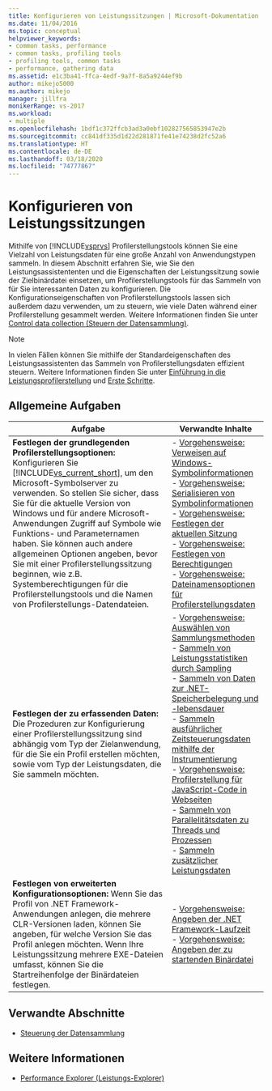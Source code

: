 ```yaml
---
title: Konfigurieren von Leistungssitzungen | Microsoft-Dokumentation
ms.date: 11/04/2016
ms.topic: conceptual
helpviewer_keywords:
- common tasks, performance
- common tasks, profiling tools
- profiling tools, common tasks
- performance, gathering data
ms.assetid: e1c3ba41-ffca-4edf-9a7f-8a5a9244ef9b
author: mikejo5000
ms.author: mikejo
manager: jillfra
monikerRange: vs-2017
ms.workload:
- multiple
ms.openlocfilehash: 1bdf1c372ffcb3ad3a0ebf102827565853947e2b
ms.sourcegitcommit: cc841df335d1d22d281871fe41e74238d2fc52a6
ms.translationtype: HT
ms.contentlocale: de-DE
ms.lasthandoff: 03/18/2020
ms.locfileid: "74777867"
---
```

# <a name="configure-performance-sessions"></a>Konfigurieren von Leistungssitzungen
Mithilfe von [!INCLUDE[vsprvs](../code-quality/includes/vsprvs_md.md)] Profilerstellungstools können Sie eine Vielzahl von Leistungsdaten für eine große Anzahl von Anwendungstypen sammeln. In diesem Abschnitt erfahren Sie, wie Sie den Leistungsassistententen und die Eigenschaften der Leistungssitzung sowie der Zielbinärdatei einsetzen, um Profilerstellungstools für das Sammeln von für Sie interessanten Daten zu konfigurieren. Die Konfigurationseigenschaften von Profilerstellungstools lassen sich außerdem dazu verwenden, um zu steuern, wie viele Daten während einer Profilerstellung gesammelt werden. Weitere Informationen finden Sie unter [Control data collection (Steuern der Datensammlung)](../profiling/controlling-data-collection.md).

> [!NOTE]
> In vielen Fällen können Sie mithilfe der Standardeigenschaften des Leistungsassistenten das Sammeln von Profilerstellungsdaten effizient steuern. Weitere Informationen finden Sie unter [Einführung in die Leistungsprofilerstellung](../profiling/beginners-guide-to-performance-profiling.md) und [Erste Schritte](../profiling/getting-started-with-performance-tools.md).

## <a name="common-tasks"></a>Allgemeine Aufgaben

| Aufgabe | Verwandte Inhalte |
| - | - |
| **Festlegen der grundlegenden Profilerstellungsoptionen:** Konfigurieren Sie [!INCLUDE[vs_current_short](../code-quality/includes/vs_current_short_md.md)], um den Microsoft-Symbolserver zu verwenden. So stellen Sie sicher, dass Sie für die aktuelle Version von Windows und für andere Microsoft-Anwendungen Zugriff auf Symbole wie Funktions- und Parameternamen haben. Sie können auch andere allgemeinen Optionen angeben, bevor Sie mit einer Profilerstellungssitzung beginnen, wie z.B. Systemberechtigungen für die Profilerstellungstools und die Namen von Profilerstellungs-Datendateien. | -   [Vorgehensweise: Verweisen auf Windows-Symbolinformationen](../profiling/how-to-reference-windows-symbol-information.md)<br />-   [Vorgehensweise: Serialisieren von Symbolinformationen](../profiling/how-to-serialize-symbol-information.md)<br />-   [Vorgehensweise: Festlegen der aktuellen Sitzung](../profiling/how-to-set-the-current-session.md)<br />-   [Vorgehensweise: Festlegen von Berechtigungen](../profiling/how-to-set-permissions.md)<br />-   [Vorgehensweise: Dateinamensoptionen für Profilerstellungsdaten](../profiling/how-to-set-performance-data-file-name-options.md) |
| **Festlegen der zu erfassenden Daten:** Die Prozeduren zur Konfigurierung einer Profilerstellungssitzung sind abhängig vom Typ der Zielanwendung, für die Sie ein Profil erstellen möchten, sowie vom Typ der Leistungsdaten, die Sie sammeln möchten. | -   [Vorgehensweise: Auswählen von Sammlungsmethoden](../profiling/how-to-choose-collection-methods.md)<br />-   [Sammeln von Leistungsstatistiken durch Sampling](../profiling/collecting-performance-statistics-by-using-sampling.md)<br />-   [Sammeln von Daten zur .NET-Speicherbelegung und -lebensdauer](../profiling/collecting-dotnet-memory-allocation-and-lifetime-data.md)<br />-   [Sammeln ausführlicher Zeitsteuerungsdaten mithilfe der Instrumentierung](../profiling/collecting-detailed-timing-data-by-using-instrumentation.md)<br />-   [Vorgehensweise: Profilerstellung für JavaScript-Code in Webseiten](../profiling/how-to-profile-javascript-code-in-web-pages.md)<br />-   [Sammeln von Parallelitätsdaten zu Threads und Prozessen](../profiling/collecting-thread-and-process-concurrency-data.md)<br />-   [Sammeln zusätzlicher Leistungsdaten](../profiling/collecting-additional-performance-data.md) |
| **Festlegen von erweiterten Konfigurationsoptionen:** Wenn Sie das Profil von .NET Framework-Anwendungen anlegen, die mehrere CLR-Versionen laden, können Sie angeben, für welche Version Sie das Profil anlegen möchten. Wenn Ihre Leistungssitzung mehrere EXE-Dateien umfasst, können Sie die Startreihenfolge der Binärdateien festlegen. | -   [Vorgehensweise: Angeben der .NET Framework-Laufzeit](../profiling/how-to-specify-the-dotnet-framework-runtime.md)<br />-   [Vorgehensweise: Angeben der zu startenden Binärdatei](../profiling/how-to-specify-the-binary-to-start.md) |

## <a name="related-sections"></a>Verwandte Abschnitte
- [Steuerung der Datensammlung](../profiling/controlling-data-collection.md)

## <a name="see-also"></a>Weitere Informationen
- [Performance Explorer (Leistungs-Explorer)](../profiling/performance-explorer.md)
